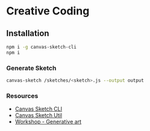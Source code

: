 # Creative Coding

## Installation

```bash
npm i -g canvas-sketch-cli
npm i
```

### Generate Sketch

```bash
canvas-sketch /sketches/<sketch>.js --output output
```

### Resources

- [Canvas Sketch CLI](https://github.com/mattdesl/canvas-sketch/)
- [Canvas Sketch Util](https://github.com/mattdesl/canvas-sketch-util)
- [Workshop - Generative art](https://github.com/mattdesl/workshop-generative-art)

